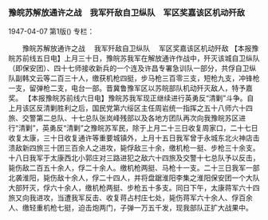 ### 豫皖苏解放通许之战　我军歼敌自卫纵队　军区奖嘉该区机动歼敌

1947-04-07
第1版()
专栏：

　　豫皖苏解放通许之战
  　我军歼敌自卫纵队
  　军区奖嘉该区机动歼敌
    【本报豫皖苏前线五日电】上月三十日，豫皖苏我军在解放通许作战中，歼灭该城自卫纵队（即保安团）、四十七师接收新兵的一个连及许昌专署急训队一部分，共俘自卫纵队副韩文云等二百三十人，缴获机枪四挺，步马枪三百零三支，短枪九支，冲锋枪一支，留弹枪二支，电台一部。晋冀鲁豫军区以苏皖部队机动歼灭敌人，特予嘉奖。
    【本报豫皖苏前线六日电】豫皖苏我军现正继续进行英勇反“清剿”斗争。自上月该区反清剿胜利之后，国民党第六绥区主任周岩统一指挥之五十八师六十四旅、交警第二总队、十七总队张岚峰残部以及各地方团队再次向我豫皖苏区进行“清剿”，英勇反“清剿”之豫皖苏军民，除于上月二十三日收复周家口，二十七日收复太康，三十日收复通许等重要城镇外，上月十五日我军曾于永城东北火神店击溃敌新四旅三十团三百余人之进攻，毙俘敌三十余，缴机枪一挺、步枪三十余支。十八日我军于太康西北小郭庄对三路进犯之敌六十四旅及交警十七总队予以反击，毙伤敌二百五十余人，俘二十余人。缴机枪两挺、马枪十一支。二十三日我军一部北袭淮阳，毙伤敌十余人，俘二十四人，并将盘踞淮阳李集之淮阳保安团一个大队大部歼灭，俘六十余人，缴机枪两挺、步枪五十多支。同日下午，太康蒋军六十四旅又向我进攻，当遭我军反击、收复蒋占村庄七处，毙伤蒋军六十余人、俘百余人、缴轻重机枪七挺，迫击炮两门，子弹一万五千发，现我部队正扩大战果中。
